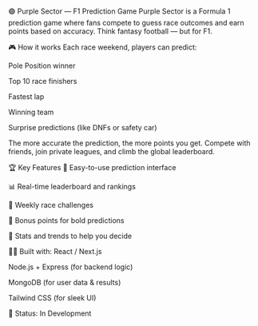 🟣 Purple Sector — F1 Prediction Game
Purple Sector is a Formula 1 prediction game where fans compete to guess race outcomes and earn points based on accuracy. Think fantasy football — but for F1.

🎮 How it works
Each race weekend, players can predict:

Pole Position winner

Top 10 race finishers

Fastest lap

Winning team

Surprise predictions (like DNFs or safety car)

The more accurate the prediction, the more points you get. Compete with friends, join private leagues, and climb the global leaderboard.

🏆 Key Features
🔮 Easy-to-use prediction interface

📊 Real-time leaderboard and rankings

🏁 Weekly race challenges

🎯 Bonus points for bold predictions

🧠 Stats and trends to help you decide

👨‍💻 Built with:
React / Next.js

Node.js + Express (for backend logic)

MongoDB (for user data & results)

Tailwind CSS (for sleek UI)

🚧 Status: In Development
